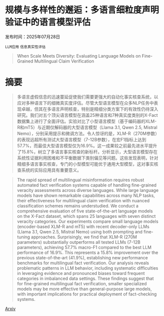 # 规模与多样性的邂逅：多语言细粒度声明验证中的语言模型评估

发布时间：2025年07月28日

`LLM应用` `信息真实性评估`

> When Scale Meets Diversity: Evaluating Language Models on Fine-Grained Multilingual Claim Verification

# 摘要

> 多语言虚假信息的迅速蔓延促使我们需要更强大的自动化事实核查系统，以应对多种语言下的细微真实度评估。尽管大型语言模型在众多NLP任务中表现卓越，但其在多语言声明核查，特别是精细分类方案下的有效性仍待深入研究。我们对五个顶尖语言模型在涵盖25种语言和7种真实度类别的X-Fact数据集上进行了全面评估。实验对比了小型语言模型（基于编码器的XLM-R和mT5）与近期仅解码器的大型语言模型（Llama 3.1, Qwen 2.5, Mistral Nemo），分别采用提示和微调方法。令人惊讶的是，XLM-R（270M参数）的表现远超所有测试大型语言模型（7-12B参数），在宏F1指标上达到57.7%，而最佳大型语言模型仅为16.9%。这一成果较之前最先进水平提升了15.8%，树立了多语言事实核查的新标杆。分析显示，大型语言模型存在系统性证据利用困难和不平衡数据下类别偏见等问题。这些发现表明，针对精细多语言事实核查，专门的小型模型可能优于通用大型模型，这对事实核查系统的实际应用具有重要意义。

> The rapid spread of multilingual misinformation requires robust automated fact verification systems capable of handling fine-grained veracity assessments across diverse languages. While large language models have shown remarkable capabilities across many NLP tasks, their effectiveness for multilingual claim verification with nuanced classification schemes remains understudied. We conduct a comprehensive evaluation of five state-of-the-art language models on the X-Fact dataset, which spans 25 languages with seven distinct veracity categories. Our experiments compare small language models (encoder-based XLM-R and mT5) with recent decoder-only LLMs (Llama 3.1, Qwen 2.5, Mistral Nemo) using both prompting and fine-tuning approaches. Surprisingly, we find that XLM-R (270M parameters) substantially outperforms all tested LLMs (7-12B parameters), achieving 57.7% macro-F1 compared to the best LLM performance of 16.9%. This represents a 15.8% improvement over the previous state-of-the-art (41.9%), establishing new performance benchmarks for multilingual fact verification. Our analysis reveals problematic patterns in LLM behavior, including systematic difficulties in leveraging evidence and pronounced biases toward frequent categories in imbalanced data settings. These findings suggest that for fine-grained multilingual fact verification, smaller specialized models may be more effective than general-purpose large models, with important implications for practical deployment of fact-checking systems.

[Arxiv](https://arxiv.org/abs/2507.20700)